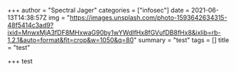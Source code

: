 +++
author = "Spectral Jager"
categories = ["infosec"]
date = 2021-06-13T14:38:57Z
img = "https://images.unsplash.com/photo-1593642634315-48f5414c3ad9?ixid=MnwxMjA3fDF8MHxwaG90by1wYWdlfHx8fGVufDB8fHx8&ixlib=rb-1.2.1&auto=format&fit=crop&w=1050&q=80"
summary = "test"
tags = []
title = "test"

+++
test